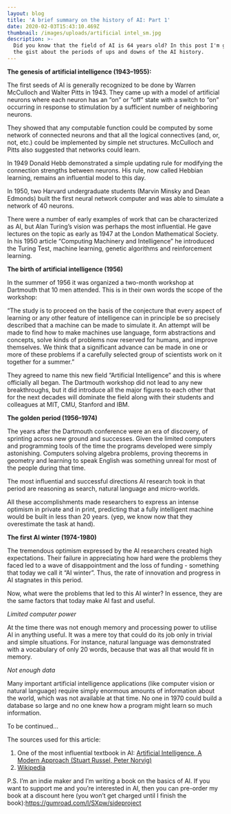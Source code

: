 ```yaml
---
layout: blog
title: 'A brief summary on the history of AI: Part 1'
date: 2020-02-03T15:43:10.469Z
thumbnail: /images/uploads/artificial intel_sm.jpg
description: >-
  Did you know that the field of AI is 64 years old? In this post I'm giving you
  the gist about the periods of ups and downs of the AI history.
---
```



**The genesis of artificial intelligence (1943–1955):**

The first seeds of AI is generally recognized to be done by Warren McCulloch and Walter Pitts in 1943. They came up with a model of artificial neurons where each neuron has an “on” or “off” state with a switch to “on” occurring in response to stimulation by a sufficient number of neighboring neurons.

They showed that any computable function could be computed by some network of connected neurons and that all the logical connectives (and, or, not, etc.) could be implemented by simple net structures. McCulloch and Pitts also suggested that networks could learn.

In 1949 Donald Hebb demonstrated a simple updating rule for modifying the connection strengths between neurons. His rule, now called Hebbian learning, remains an influential model to this day.

In 1950, two Harvard undergraduate students (Marvin Minsky and Dean Edmonds) built the first neural network computer and was able to simulate a network of 40 neurons.

There were a number of early examples of work that can be characterized as AI, but Alan Turing’s vision was perhaps the most influential. He gave lectures on the topic as early as 1947 at the London Mathematical Society. In his 1950 article “Computing Machinery and Intelligence” he introduced the Turing Test, machine learning, genetic algorithms and reinforcement learning.

**The birth of artificial intelligence (1956)**

In the summer of 1956 it was organized a two-month workshop at Dartmouth that 10 men attended. This is in their own words the scope of the workshop:

“The study is to proceed on the basis of the conjecture that every aspect of learning or any other feature of intelligence can in principle be so precisely described that a machine can be made to simulate it. An attempt will be made to find how to make machines use language, form abstractions and concepts, solve kinds of problems now reserved for humans, and improve themselves. We think that a significant advance can be made in one or more of these problems if a carefully selected group of scientists work on it together for a summer.”

They agreed to name this new field “Artificial Intelligence” and this is where officially all began. The Dartmouth workshop did not lead to any new breakthroughs, but it did introduce all the major figures to each other that for the next decades will dominate the field along with their students and colleagues at MIT, CMU, Stanford and IBM.

**The golden period (1956–1974)**

The years after the Dartmouth conference were an era of discovery, of sprinting across new ground and successes. Given the limited computers and programming tools of the time the programs developed were simply astonishing. Computers solving algebra problems, proving theorems in geometry and learning to speak English was something unreal for most of the people during that time.

The most influential and successful directions AI research took in that period are reasoning as search, natural language and micro-worlds.

All these accomplishments made researchers to express an intense optimism in private and in print, predicting that a fully intelligent machine would be built in less than 20 years. (yep, we know now that they overestimate the task at hand).

**The first AI winter (1974-1980)**

The tremendous optimism expressed by the AI researchers created high expectations. Their failure in appreciating how hard were the problems they faced led to a wave of disappointment and the loss of funding - something that today we call it “AI winter”. Thus, the rate of innovation and progress in AI stagnates in this period.

Now, what were the problems that led to this AI winter? In essence, they are the same factors that today make AI fast and useful.

*Limited computer power*

At the time there was not enough memory and processing power to utilise AI in anything useful. It was a mere toy that could do its job only in trivial and simple situations. For instance, natural language was demonstrated with a vocabulary of only 20 words, because that was all that would fit in memory.

*Not enough data*

Many important artificial intelligence applications (like computer vision or natural language) require simply enormous amounts of information about the world, which was not available at that time. No one in 1970 could build a database so large and no one knew how a program might learn so much information.

To be continued…

The sources used for this article:

1. One of the most influential textbook in AI: [Artificial Intelligence, A Modern Approach (Stuart Russel, Peter Norvig)](https://www.amazon.com/Artificial-Intelligence-Modern-Approach-3rd/dp/0136042597)
2. [Wikipedia](https://en.wikipedia.org/wiki/History_of_artificial_intelligence)

P.S. I’m an indie maker and I’m writing a book on the basics of AI. If you want to support me and you’re interested in AI, then you can pre-order my book at a discount here (you won’t get charged until I finish the book):<https://gumroad.com/l/SXpw/sideproject>
